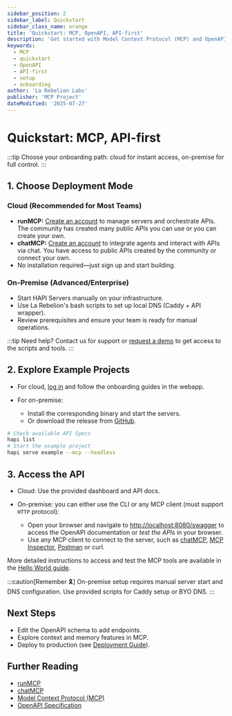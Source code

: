 ```yaml
---
sidebar_position: 2
sidebar_label: Quickstart
sidebar_class_name: orange
title: 'Quickstart: MCP, OpenAPI, API-first'
description: 'Get started with Model Context Protocol (MCP) and OpenAPI: step-by-step guide to your first API-first, context-driven project.'
keywords:
  - MCP
  - quickstart
  - OpenAPI
  - API-first
  - setup
  - onboarding
author: 'La Rebelion Labs'
publisher: 'MCP Project'
dateModified: '2025-07-27'
---
```


# Quickstart: MCP, API-first

:::tip
Choose your onboarding path: cloud for instant access, on-premise for full control.
:::

## 1. Choose Deployment Mode

### Cloud (Recommended for Most Teams)
- **runMCP:** [Create an account](https://run.mcp.com.ai) to manage servers and orchestrate APIs. The community has created many public APIs you can use or you can create your own.
- **chatMCP:** [Create an account](https://chat.mcp.com.ai) to integrate agents and interact with APIs via chat. You have access to public APIs created by the community or connect your own.
- No installation required—just sign up and start building.

### On-Premise (Advanced/Enterprise)
- Start HAPI Servers manually on your infrastructure.
- Use La Rebelion's bash scripts to set up local DNS (Caddy + API wrapper).
- Review prerequisites and ensure your team is ready for manual operations.

:::tip
Need help? Contact us for support or <span class="button">[request a demo](https://go.rebelion.la/demo-request)</span> to get access to the scripts and tools.
:::

## 2. Explore Example Projects

- For cloud, [log in](https://run.mcp.com.ai) and follow the onboarding guides in the webapp.
- For on-premise:
  
  - Install the corresponding binary and start the servers.
  - Or download the release from [GitHub](https://github.com/la-rebelion/hapimcp/releases).

```sh
# Check available API Specs
hapi list
# Start the example project
hapi serve example --mcp --headless
``` 

## 3. Access the API

- Cloud: Use the provided dashboard and API docs.
- On-premise: you can either use the CLI or any MCP client (must support `HTTP` protocol):

  * Open your browser and navigate to [http://localhost:8080/swagger](http://localhost:8080/swagger) to access the OpenAPI documentation or *test the APIs* in your browser.
  * Use any MCP client to connect to the server, such as [chatMCP](https://chat.mcp.com.ai), [MCP Inspector](https://www.npmjs.com/package/@modelcontextprotocol/inspector), [Postman](https://www.postman.com/downloads/) or curl.

More detailed instructions to access and test the MCP tools are available in the [Hello World guide](./hello-world).

:::caution[Remember 🎗️]
On-premise setup requires manual server start and DNS configuration. Use provided scripts for Caddy setup or BYO DNS.
:::

## Next Steps

- Edit the OpenAPI schema to add endpoints.
- Explore context and memory features in MCP.
- Deploy to production (see [Deployment Guide](/deployment/)).

## Further Reading

- [runMCP](https://run.mcp.com.ai)
- [chatMCP](https://chat.mcp.com.ai)
- [Model Context Protocol (MCP)](https://github.com/la-rebelion)
- [OpenAPI Specification](https://swagger.io/specification/)
